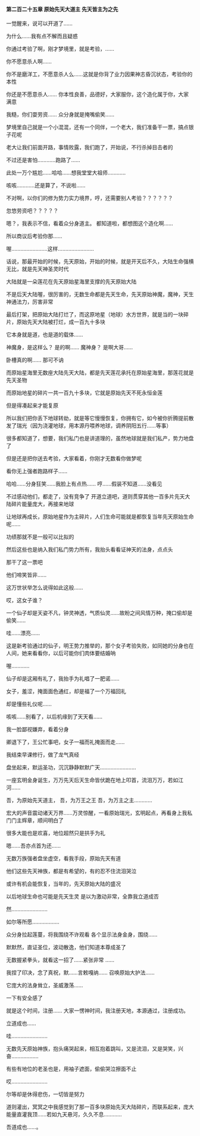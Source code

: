 #### 第二百二十五章 原始先天大道主 先天皆主为之先


一觉醒来，说可以开道了……

为什么……我有点不解而且疑惑

你通过考验了啊，刚才梦境里，就是考验，……

你不愿意杀人啊……

你不是磨洋工，不愿意杀人么……这就是你背了业力因果神志昏沉状态，考验你的本性

你还是不愿意杀人……
你本性良善，品德好，大家服你，这个造化属于你，大家满意

我糙，你们耍劳资……
众分身就是掩嘴偷笑……


梦境里自己就是一个小混混，还有一个同伴，一个老大，我们准备干一票，搞点银子花呢

老大让我们前面开路，事情败露，我们跑了，开始说，不行杀掉目击者的

不过还是害怕…………跑路了……

此处一万个尴尬……哈哈……想我堂堂大祖师…………

咳咳…………还是算了，不说啦……

不对啊，以你们的修为势力实力境界，哼，还需要别人考验？？？？？？

忽悠劳资吧？？？？？

嗯？，我表示不信，看着众分身道主。
都知道啦，都想图这个造化啊……

所以商议后考验你那……

喔……………………这样……………………

话说，那最开始的时候，先天原始，开始的时候，就是开天后不久，大陆生命强横无比，就是先天神圣灵时代

大陆就是一朵莲花在先天原始星海里支撑的先天原始大陆

不是后天大陆喔，很厉害的，无数生命都是先天生命，先天原始神魔，魔神，天生神通法力，厉害非常

最后打架，把原始大陆打烂了，而这原地星（地球）水方世界，就是当的一块碎片，原始先天大陆被打烂，成一百九十多块

它本身就是道，也是道的载体……

神魔身，是这样么？
是的啊……
魔神身？
是啊大哥……

卧槽真的啊……
那可不讷


而原始星海里无数座大陆先天大陆，都是先天莲花承托在原始星海里，那莲花就是先天圣物

而原始地星的碎片一共一百九十多块，它就是原始先天不死永恒金莲

但是得凑起来才能复原

所以我们把你丢下地球转劫，就是等它慢慢恢复，你拥有它，如今被你折腾提前散发了瑞光（因为浇灌地球，用本源丹喂养地球，调养阴阳五行……等事）

很多都知道了，想要，我们私门也是讲道理的，虽然地球就是我们私产，势力地盘了

但是还是把你送去考验，大家看着，你刚才无数看你做梦呢

看你无上强者跑路样子……

哈哈……分身狂笑……我脸上有点热……
哼……假装不知道……没看见

不过感动他们，都走了，没有竞争了
开道立道吧，道则贯穿其他一百多片先天大陆碎片能量庞大，再接来地球


让地球再成长，原始地星作为主碎片，人们生命可能就是都恢复当年先天原始生命呢……

功绩那就不是一般可以比拟的

然后这些也是纳入我们私门势力所有，我抬头看看证神天的法身，点点头

那干了这一票吧

他们啼笑皆非……

这万世状举怎么说得如此这般……

哎，这女子谁？

一个仙子却是天姿不凡，钟灵神透，气质仙灵……故盼之间风情万种，掩口偷却是偷笑……

哇……漂亮……

这是新考验通过的仙子，明王势力推举的，那个女子考验失败，如同她的分身也在人间，她来看看你，以后可能你们肉体要结婚呐

喔…………


仙子却是这厢有礼了，我抬手为礼唱了一肥诺……

女子，羞涩，掩面面色通红，却是福了一个万福回礼

却是懂些礼仪呢……

咳咳……别看了，以后机缘到了天天看……

我一脸鄙视嫌弃，看着分身

卿退下了，王公忙事吧，女子一福而礼掩面而走……


我结束早课修行，做了龙气真经

盘坐起来，默运圣功，沉沉静静默默广天……………………


一座玄明金身诞生，万万先天后天生命皆伏跪在地上叩首，流泪万万，若如江河……

吾，为原始先天道主，
吾，为万王之王
吾，为万主之主…………

宏大的声音震动诸天万界……万灵惊醒，一看原始瑞光，玄明起点，再看身上我私门门主辉章，顺间明白了

很多大能也是欢喜，地位超然只是拱手为礼


嗯……吾亦点首为还……

无数万族强者盘坐虚空，看我手段，原始先天有道

他们这些先天神族，都是有希望的，有的忍不住流泪哭泣

或许有机会能恢复，当年的，先天原始大陆的盛况

以后地球生命也可能是先天生灵
是以为激动非常，全靠我立道成否

然……………………

如尔等所愿………………

众分身拉起莲蔓，将我围绕不许观看
各个显示法身金身，围绕……

默默然，直证圣位，波动散逸，他们知道本尊成圣了

无数握紧拳头，就看这一招了……紧张非常
……

我捏了印决，念了真祝，默……言敕嘎纳……
召唤原始大护法……

它庞大的法身耸立，圣威激荡……

一下有安全感了

就是这个时间，注册……
大家一愣神时间，我注册天地，本源通过，注册成功。

立道成也……

哇……………………

无数先天原始神族，抱头痛哭起来，相互抱着跳叫，又是流泪，又是哭笑，兴奋………………


有些有地位的老圣也是，用袖子遮面，偷偷哭泣擦面不止

哎……………………


尔等却是休得悲伤，一切皆是努力

道则灌出，冥冥之中我感觉到了那一百多块原始先天大陆碎片，而联系起来，庞大能量直灌我顶……若如九天悬河，久久不息…………


吾道成也……。




